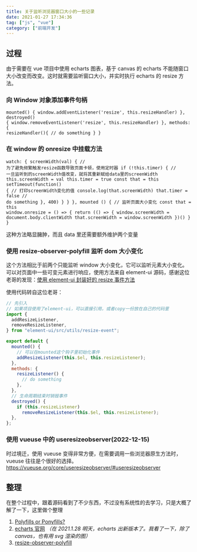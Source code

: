 ```yaml
---
title: 关于监听浏览器窗口大小的一些记录
date: 2021-01-27 17:34:36
tag: ["js", "vue"]
category: ["前端开发"]
---
```


## 过程

由于需要在 vue 项目中使用 echarts 图表，基于 canvas 的 echarts 不能随窗口大小改变而改变。这时就需要监听窗口大小，并实时执行 echarts 的 resize 方法。

### 向 Window 对象添加事件句柄

```vue
mounted() { window.addEventListener('resize', this.resizeHandler) }, destroyed()
{ window.removeEventListener('resize', this.resizeHandler) }, methods:{
resizeHandler(){ // do something } }
```

### 在 window 的 onresize 中挂载方法

```vue
watch: { screenWidth(val) { //
为了避免频繁触发resize函数导致页面卡顿，使用定时器 if (!this.timer) { //
一旦监听到的screenWidth值改变，就将其重新赋给data里的screenWidth
this.screenWidth = val this.timer = true const that = this setTimeout(function()
{ // 打印screenWidth变化的值 console.log(that.screenWidth) that.timer = false //
do something }, 400) } } }, mounted () { // 监听页面大小变化 const that = this
window.onresize = () => { return (() => { window.screenWidth =
document.body.clientWidth that.screenWidth = window.screenWidth })() } }
```

这种方法略显臃肿，而且 data 里还需要额外维护两个变量

### 使用 resize-observer-polyfill 监听 dom 大小变化

这个方法相比于前两个只能监听 window 大小变化，它可以监听元素大小变化。可以对页面中一些可变元素进行响应，使用方法来自 element-ui 源码，感谢这位老哥的发现：[使用 element-ui 封装好的 resize 事件方法](https://www.jianshu.com/p/2089f3a5b9a4 "使用element-ui封装好的resize事件方法")

使用代码转自这位老哥：

```js
// 先引入
// 如果项目使用了element-ui，可以直接引用，或者copy一份放在自己的代码里
import {
  addResizeListener,
  removeResizeListener,
} from "element-ui/src/utils/resize-event";

export default {
  mounted() {
    // 可以在mounted这个钩子里初始化事件
    addResizeListener(this.$el, this.resizeListener);
  },
  methods: {
    resizeListener() {
      // do something
    },
  },
  // 生命周期结束时销毁事件
  destroyed() {
    if (this.resizeListener)
      removeResizeListener(this.$el, this.resizeListener);
  },
};
```

### 使用 vueuse 中的 useresizeobserver(2022-12-15)

时过境迁，使用 vueuse 变得非常方便，在需要调用一些浏览器原生方法时，vueuse 往往是个很好的选择。
<https://vueuse.org/core/useresizeobserver/#useresizeobserver>

## 整理

在整个过程中，跟着源码看到了不少东西，不过没有系统性的去学习，只是大概了解了一下，这里做个整理

1. [Polyfills or Ponyfills?](https://ponyfoo.com/articles/polyfills-or-ponyfills#ponyfills "Polyfills or Ponyfills?")
2. [echarts 官网](https://echarts.apache.org/zh/index.html "echarts官网") _（在 2021.1.28 明天，echarts 出新版本了。我看了一下，除了 canvas，也有用 svg 渲染的图）_
3. [resize-observer-polyfill](https://github.com/que-etc/resize-observer-polyfill "resize-observer-polyfill")
